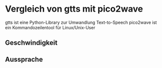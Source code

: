 # Vergleich von gtts mit pico2wave

gtts ist eine Python-Library zur Umwandlung Text-to-Speech
pico2wave ist ein Kommandozeilentool für Linux/Unix-User

## Geschwindigkeit

## Aussprache
